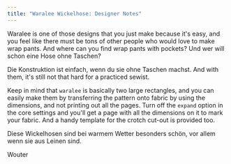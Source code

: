 ```yaml
---
title: "Waralee Wickelhose: Designer Notes"
---
```


Waralee is one of those designs that you just make because it's easy, and you feel like there must be tons of other people who would love to make wrap pants. And where can you find wrap pants with pockets? Und wer will schon eine Hose ohne Taschen?

Die Konstruktion ist einfach, wenn du sie ohne Taschen machst. And with them, it's still not that hard for a practiced sewist.

Keep in mind that `waralee` is basically two large rectangles, and you can easily make them by transferring the pattern onto fabric by using the dimensions, and not printing out all the pages. Turn off the `expand` option in the core settings and you'll get a page with all the dimensions on it to mark your fabric. And a handy template for the crotch cut-out is provided too.

Diese Wickelhosen sind bei warmem Wetter besonders schön, vor allem wenn sie aus Leinen sind.

Wouter
